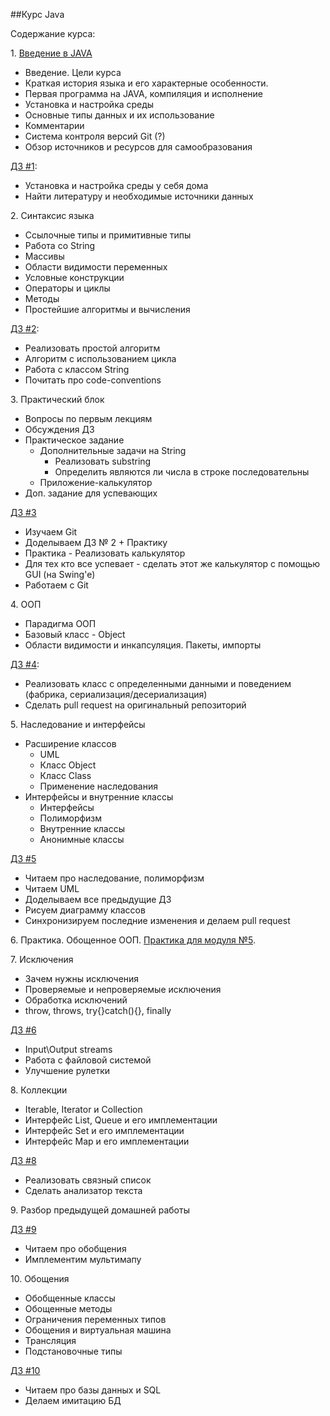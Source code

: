 ##Курс Java

Содержание курса:

1\. [Введение в JAVA](https://github.com/rxn1d/courses/blob/master/topic1/topic_1.md)
* Введение. Цели курса
* Краткая история языка и его характерные особенности.
* Первая программа на JAVA, компиляция и исполнение
* Установка и настройка среды
* Основные типы данных и их использование
* Комментарии
* Система контроля версий Git (?)
* Обзор источников и ресурсов для самообразования

[ДЗ #1](https://github.com/rxn1d/courses/blob/master/topic1/topic_1_home_work.md):
* Установка и настройка среды у себя дома
* Найти литературу и необходимые источники данных

2\. Синтаксис языка
* Ссылочные типы и примитивные типы
* Работа со String
* Массивы
* Области видимости переменных
* Условные конструкции
* Операторы и циклы
* Методы
* Простейшие алгоритмы и вычисления

[ДЗ #2](https://github.com/rxn1d/courses/blob/master/topic2/topic_2_home_work.md):
* Реализовать простой алгоритм
* Алгоритм с использованием цикла
* Работа с классом String
* Почитать про code-conventions

3\. Практический блок
* Вопросы по первым лекциям
* Обсуждения ДЗ
* Практическое задание
  - Дополнительные задачи на String
    + Реализовать substring
    + Определить являются ли числа в строке последовательны
  - Приложение-калькулятор
* Доп. задание для успевающих

[ДЗ #3](https://github.com/rxn1d/courses/blob/master/topic3/topic_3_home_work.md)
 * Изучаем Git
 * Доделываем ДЗ № 2 + Практику
 * Практика - Реализовать калькулятор
 * Для тех кто все успевает - сделать этот же калькулятор с помощью GUI (на Swing'e)
 * Работаем с Git

4\. ООП
* Парадигма ООП
* Базовый класс - Object
* Области видимости и инкапсуляция. Пакеты, импорты

[ДЗ #4](https://github.com/rxn1d/courses/blob/master/topic4/topic4_home_work.md):
* Реализовать класс с определенными данными и поведением (фабрика, сериализация/десериализация)
* Сделать pull request на оригинальный репозиторий

5\. Наследование и интерфейсы
* Расширение классов
  + UML
  + Класс Object
  + Класс Class
  + Применение наследования
* Интерфейсы и внутренние классы
  + Интерфейсы
  + Полиморфизм
  + Внутренние классы
  + Анонимные классы

[ДЗ #5](https://github.com/rxn1d/courses/blob/master/topic5/topic5_home_work.md)
 * Читаем про наследование, полиморфизм
 * Читаем UML
 * Доделываем все предыдущие ДЗ
 * Рисуем диаграмму классов
 * Синхронизируем последние изменения и делаем pull request

6\. Практика. Обощенное ООП. [Практика для модуля №5](https://github.com/rxn1d/courses/blob/master/topic5_practice/topic5_practice.md).

7\. Исключения
* Зачем нужны исключения
* Проверяемые и непроверяемые исключения
* Обработка исключений
* throw, throws, try{}catch(){}, finally

[ДЗ #6](https://github.com/rxn1d/courses/blob/master/topic6/topic6_home_work.md)
* Input\Output streams
* Работа с файловой системой
* Улучшение рулетки

8\. Коллекции
* Iterable, Iterator и Collection
* Интерфейс List, Queue и его имплементации
* Интерфейс Set и его имплементации
* Интерфейс Map и его имплементации

[ДЗ #8](https://github.com/rxn1d/courses/blob/master/topic8/topic8_home_work.md)
* Реализовать связный список
* Сделать анализатор текста

9\. Разбор предыдущей домашней работы

[ДЗ #9](https://github.com/rxn1d/courses/blob/master/topic9/topic9_home_work.md)
* Читаем про обобщения
* Имплементим мультимапу


10\. Обощения
* Обобщенные классы
* Обощенные методы
* Ограничения переменных типов
* Обощения и виртуальная машина
* Трансляция
* Подстановочные типы

[ДЗ #10](https://github.com/rxn1d/courses/blob/master/topic10/topic10_home_work.md)
* Читаем про базы данных и SQL
* Делаем имитацию БД